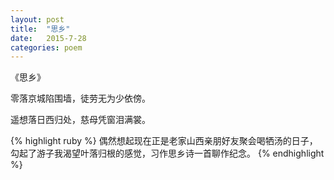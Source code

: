 ```yaml
---
layout: post
title:  "思乡"
date:   2015-7-28
categories: poem
---
```

《思乡》

零落京城陷围墙，徒劳无为少依傍。

遥想落日西归处，慈母凭窗泪满裳。



{% highlight ruby %}
偶然想起现在正是老家山西亲朋好友聚会喝牺汤的日子，勾起了游子我渴望叶落归根的感觉，习作思乡诗一首聊作纪念。
{% endhighlight %}
